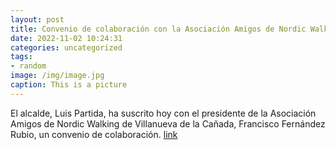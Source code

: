 ```yaml
---
layout: post
title: Convenio de colaboración con la Asociación Amigos de Nordic Walking
date: 2022-11-02 10:24:31
categories: uncategorized
tags:
- random
image: /img/image.jpg
caption: This is a picture
---
```

El alcalde, Luis Partida, ha suscrito hoy con el presidente de la Asociación Amigos de Nordic Walking de Villanueva de la Cañada, Francisco Fernández Rubio, un convenio de colaboración.   [link](https://www.ayto-villacanada.es/noticias/convenio-de-colaboracion-con-la-asociacion-amigos-de-nordic-walking/)
